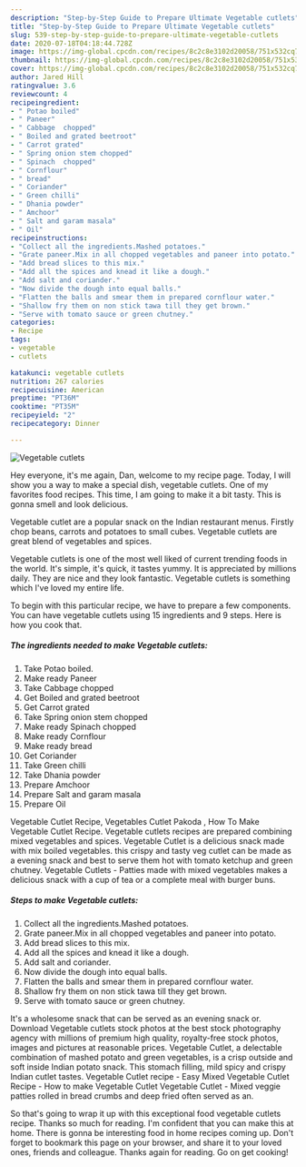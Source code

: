 ```yaml
---
description: "Step-by-Step Guide to Prepare Ultimate Vegetable cutlets"
title: "Step-by-Step Guide to Prepare Ultimate Vegetable cutlets"
slug: 539-step-by-step-guide-to-prepare-ultimate-vegetable-cutlets
date: 2020-07-18T04:18:44.728Z
image: https://img-global.cpcdn.com/recipes/8c2c8e3102d20058/751x532cq70/vegetable-cutlets-recipe-main-photo.jpg
thumbnail: https://img-global.cpcdn.com/recipes/8c2c8e3102d20058/751x532cq70/vegetable-cutlets-recipe-main-photo.jpg
cover: https://img-global.cpcdn.com/recipes/8c2c8e3102d20058/751x532cq70/vegetable-cutlets-recipe-main-photo.jpg
author: Jared Hill
ratingvalue: 3.6
reviewcount: 4
recipeingredient:
- " Potao boiled"
- " Paneer"
- " Cabbage  chopped"
- " Boiled and grated beetroot"
- " Carrot grated"
- " Spring onion stem chopped"
- " Spinach  chopped"
- " Cornflour"
- " bread"
- " Coriander"
- " Green chilli"
- " Dhania powder"
- " Amchoor"
- " Salt and garam masala"
- " Oil"
recipeinstructions:
- "Collect all the ingredients.Mashed potatoes."
- "Grate paneer.Mix in all chopped vegetables and paneer into potato."
- "Add bread slices to this mix."
- "Add all the spices and knead it like a dough."
- "Add salt and coriander."
- "Now divide the dough into equal balls."
- "Flatten the balls and smear them in prepared cornflour water."
- "Shallow fry them on non stick tawa till they get brown."
- "Serve with tomato sauce or green chutney."
categories:
- Recipe
tags:
- vegetable
- cutlets

katakunci: vegetable cutlets 
nutrition: 267 calories
recipecuisine: American
preptime: "PT36M"
cooktime: "PT35M"
recipeyield: "2"
recipecategory: Dinner

---
```



![Vegetable cutlets](https://img-global.cpcdn.com/recipes/8c2c8e3102d20058/751x532cq70/vegetable-cutlets-recipe-main-photo.jpg)

Hey everyone, it's me again, Dan, welcome to my recipe page. Today, I will show you a way to make a special dish, vegetable cutlets. One of my favorites food recipes. This time, I am going to make it a bit tasty. This is gonna smell and look delicious.

Vegetable cutlet are a popular snack on the Indian restaurant menus. Firstly chop beans, carrots and potatoes to small cubes. Vegetable cutlets are great blend of vegetables and spices.

Vegetable cutlets is one of the most well liked of current trending foods in the world. It's simple, it's quick, it tastes yummy. It is appreciated by millions daily. They are nice and they look fantastic. Vegetable cutlets is something which I've loved my entire life.


To begin with this particular recipe, we have to prepare a few components. You can have vegetable cutlets using 15 ingredients and 9 steps. Here is how you cook that.

<!--inarticleads1-->

##### The ingredients needed to make Vegetable cutlets:

1. Take  Potao boiled.
1. Make ready  Paneer
1. Take  Cabbage  chopped
1. Get  Boiled and grated beetroot
1. Get  Carrot grated
1. Take  Spring onion stem chopped
1. Make ready  Spinach  chopped
1. Make ready  Cornflour
1. Make ready  bread
1. Get  Coriander
1. Take  Green chilli
1. Take  Dhania powder
1. Prepare  Amchoor
1. Prepare  Salt and garam masala
1. Prepare  Oil


Vegetable Cutlet Recipe, Vegetables Cutlet Pakoda , How To Make Vegetable Cutlet Recipe. Vegetable cutlets recipes are prepared combining mixed vegetables and spices. Vegetable Cutlet is a delicious snack made with mix boiled vegetables. this crispy and tasty veg cutlet can be made as a evening snack and best to serve them hot with tomato ketchup and green chutney. Vegetable Cutlets - Patties made with mixed vegetables makes a delicious snack with a cup of tea or a complete meal with burger buns. 

<!--inarticleads2-->

##### Steps to make Vegetable cutlets:

1. Collect all the ingredients.Mashed potatoes.
1. Grate paneer.Mix in all chopped vegetables and paneer into potato.
1. Add bread slices to this mix.
1. Add all the spices and knead it like a dough.
1. Add salt and coriander.
1. Now divide the dough into equal balls.
1. Flatten the balls and smear them in prepared cornflour water.
1. Shallow fry them on non stick tawa till they get brown.
1. Serve with tomato sauce or green chutney.


It&#39;s a wholesome snack that can be served as an evening snack or. Download Vegetable cutlets stock photos at the best stock photography agency with millions of premium high quality, royalty-free stock photos, images and pictures at reasonable prices. Vegetable Cutlet, a delectable combination of mashed potato and green vegetables, is a crisp outside and soft inside Indian potato snack. This stomach filling, mild spicy and crispy Indian cutlet tastes. Vegetable Cutlet recipe - Easy Mixed Vegetable Cutlet Recipe - How to make Vegetable Cutlet Vegetable Cutlet - Mixed veggie patties rolled in bread crumbs and deep fried often served as an. 

So that's going to wrap it up with this exceptional food vegetable cutlets recipe. Thanks so much for reading. I'm confident that you can make this at home. There is gonna be interesting food in home recipes coming up. Don't forget to bookmark this page on your browser, and share it to your loved ones, friends and colleague. Thanks again for reading. Go on get cooking!
